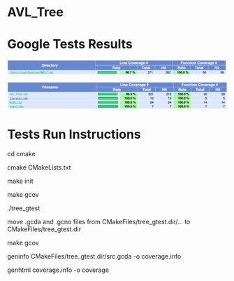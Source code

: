# AVL_Tree

# Google Tests Results

![Alt text](https://github.com/IvanKzk/AVL_Tree/blob/dev/tests/coverage/screenshot1.png?raw=true)

![Alt text](https://github.com/IvanKzk/AVL_Tree/blob/dev/tests/coverage/screenshot2.png?raw=true)

# Tests Run Instructions

cd cmake

cmake CMakeLists.txt

make init

make gcov

./tree_gtest

move .gcda and .gcno files from CMakeFiles/tree_gtest.dir/... to CMakeFiles/tree_gtest.dir

make gcov

geninfo CMakeFiles/tree_gtest.dir/src.gcda -o coverage.info

genhtml coverage.info -o coverage

